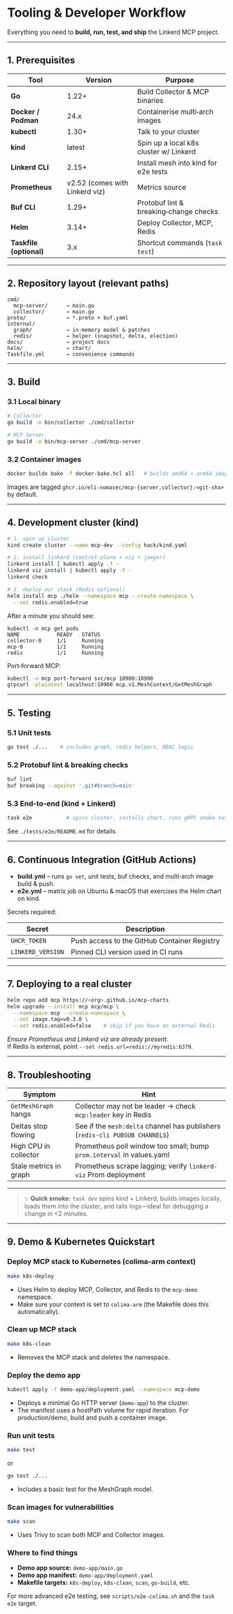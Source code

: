 

# Tooling & Developer Workflow

Everything you need to **build, run, test, and ship** the Linkerd MCP project.

---

## 1. Prerequisites

| Tool | Version | Purpose |
|------|---------|---------|
| **Go** | 1.22+ | Build Collector & MCP binaries |
| **Docker / Podman** | 24.x | Containerise multi‑arch images |
| **kubectl** | 1.30+ | Talk to your cluster |
| **kind** | latest | Spin up a local k8s cluster w/ Linkerd |
| **Linkerd CLI** | 2.15+ | Install mesh into kind for e2e tests |
| **Prometheus** | v2.52 (comes with Linkerd viz) | Metrics source |
| **Buf CLI** | 1.29+ | Protobuf lint & breaking‑change checks |
| **Helm** | 3.14+ | Deploy Collector, MCP, Redis |
| **Taskfile (optional)** | 3.x | Shortcut commands (`task test`) |

---

## 2. Repository layout (relevant paths)

```
cmd/
  mcp-server/      → main.go
  collector/       → main.go
proto/             → *.proto + buf.yaml
internal/
  graph/           → in-memory model & patches
  redis/           → helper (snapshot, delta, election)
docs/              → project docs
helm/              → chart/
Taskfile.yml       → convenience commands
```

---

## 3. Build

### 3.1 Local binary

```bash
# Collector
go build -o bin/collector ./cmd/collector

# MCP Server
go build -o bin/mcp-server ./cmd/mcp-server
```

### 3.2 Container images

```bash
docker buildx bake -f docker-bake.hcl all   # builds amd64 + arm64 images
```

Images are tagged `ghcr.io/eli-nomasec/mcp-{server,collector}:<git-sha>` by default.

---

## 4. Development cluster (kind)

```bash
# 1. spin up cluster
kind create cluster --name mcp-dev --config hack/kind.yaml

# 2. install linkerd (control‑plane + viz + jaeger)
linkerd install | kubectl apply -f -
linkerd viz install | kubectl apply -f -
linkerd check

# 3. deploy our stack (Redis optional)
helm install mcp ./helm --namespace mcp --create-namespace \
  --set redis.enabled=true
```

After a minute you should see:

```
kubectl -n mcp get pods
NAME            READY   STATUS
collector-0     1/1     Running
mcp-0           1/1     Running
redis           1/1     Running
```

Port‑forward MCP:

```bash
kubectl -n mcp port-forward svc/mcp 10900:10900
grpcurl -plaintext localhost:10900 mcp.v1.MeshContext/GetMeshGraph
```

---

## 5. Testing

### 5.1 Unit tests

```bash
go test ./...    # includes graph, redis helpers, RBAC logic
```

### 5.2 Protobuf lint & breaking checks

```bash
buf lint
buf breaking --against '.git#branch=main'
```

### 5.3 End‑to‑end (kind + Linkerd)

```bash
task e2e           # spins cluster, installs chart, runs gRPC smoke tests
```

See `./tests/e2e/README.md` for details.

---

## 6. Continuous Integration (GitHub Actions)

* **build.yml** – runs `go vet`, unit tests, buf checks, and multi‑arch image build & push.
* **e2e.yml** – matrix job on Ubuntu & macOS that exercises the Helm chart on kind.

Secrets required:

| Secret | Description |
|--------|-------------|
| `GHCR_TOKEN` | Push access to the GitHub Container Registry |
| `LINKERD_VERSION` | Pinned CLI version used in CI runs |

---

## 7. Deploying to a real cluster

```bash
helm repo add mcp https://<org>.github.io/mcp-charts
helm upgrade --install mcp mcp/mcp \
  --namespace mcp --create-namespace \
  --set image.tag=v0.3.0 \
  --set redis.enabled=false    # skip if you have an external Redis
```

*Ensure Prometheus and Linkerd viz are already present.*  
If Redis is external, point `--set redis.url=redis://myredis:6379`.

---

## 8. Troubleshooting

| Symptom | Hint |
|---------|------|
| `GetMeshGraph` hangs | Collector may not be leader → check `mcp:leader` key in Redis |
| Deltas stop flowing | See if the `mesh:delta` channel has publishers (`redis-cli PUBSUB CHANNELS`) |
| High CPU in collector | Prometheus poll window too small; bump `prom.interval` in values.yaml |
| Stale metrics in graph | Prometheus scrape lagging; verify `linkerd-viz` Prom deployment |

---

> 💡 **Quick smoke:** `task dev` spins kind + Linkerd, builds images locally, loads them into the cluster, and tails logs—ideal for debugging a change in <2 minutes.

---

## 9. Demo & Kubernetes Quickstart

### Deploy MCP stack to Kubernetes (colima-arm context)

```bash
make k8s-deploy
```
- Uses Helm to deploy MCP, Collector, and Redis to the `mcp-demo` namespace.
- Make sure your context is set to `colima-arm` (the Makefile does this automatically).

### Clean up MCP stack

```bash
make k8s-clean
```
- Removes the MCP stack and deletes the namespace.

### Deploy the demo app

```bash
kubectl apply -f demo-app/deployment.yaml --namespace mcp-demo
```
- Deploys a minimal Go HTTP server (`demo-app`) to the cluster.
- The manifest uses a hostPath volume for rapid iteration. For production/demo, build and push a container image.

### Run unit tests

```bash
make test
```
or
```bash
go test ./...
```
- Includes a basic test for the MeshGraph model.

### Scan images for vulnerabilities

```bash
make scan
```
- Uses Trivy to scan both MCP and Collector images.

### Where to find things

- **Demo app source:** `demo-app/main.go`
- **Demo app manifest:** `demo-app/deployment.yaml`
- **Makefile targets:** `k8s-deploy`, `k8s-clean`, `scan`, `go-build`, etc.

For more advanced e2e testing, see `scripts/e2e-colima.sh` and the `task e2e` target.

